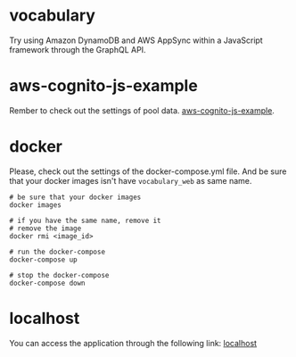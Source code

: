 # vocabulary
Try using Amazon DynamoDB and AWS AppSync within a JavaScript framework through the GraphQL API.

# aws-cognito-js-example
Rember to check out the settings of pool data.
[aws-cognito-js-example](https://github.com/RomanKosobrodov/aws-cognito-js-example).

# docker 
Please, check out the settings of the docker-compose.yml file.
And be sure that your docker images isn't have `vocabulary_web` as same name.
```
# be sure that your docker images
docker images
```
```
# if you have the same name, remove it
# remove the image
docker rmi <image_id>
```
```
# run the docker-compose
docker-compose up
```
```
# stop the docker-compose
docker-compose down
```

# localhost
You can access the application through the following link:
[localhost](http://localhost:5000/)
